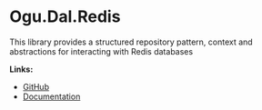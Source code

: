 # Ogu.Dal.Redis

This library provides a structured repository pattern, context and abstractions for interacting with Redis databases

**Links:**
- [GitHub](https://github.com/ogulcanturan/Ogu.Dal)
- [Documentation](https://github.com/ogulcanturan/Ogu.Dal#readme)